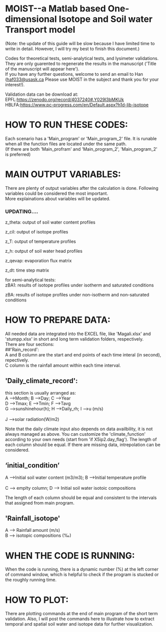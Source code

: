 # MOIST--a Matlab based One-dimensional Isotope and Soil water Transport model
(Note: the update of this guide will be slow because I have limited time to write in detail. However, I will try my best to finish this document.)


Codes for theoretical tests, semi-analytical tests, and lysimeter validations. They are only guarented to regenerate the results in the manuscript ('Title of the manuscript will appear here').<br>
If you have any further questions, welcome to send an email to Han (haf033@usask.ca Please use MOIST in the subject and thank you for your interest!).

Validation data can be download at: <br>
EPFL:https://zenodo.org/record/4037240#.Y029l3bMKUk<br>
HBLFA:https://www.pc-progress.com/en/Default.aspx?h1d-lib-isotope


# HOW TO RUN THESE CODES:
Each scenario has a 'Main_program' or 'Main_program_2' file. It is runable when all the function files are located under the same path.<br>
(If there are both 'Main_profram' and 'Main_program_2', 'Main_program_2' is preferred)

# MAIN OUTPUT VARIABLES:<br>
There are plenty of output variables after the calculation is done. Following variables could be considered the most important. <br>
More explainations about variables will be updated. <br>

### UPDATING.... ###

z_theta: output of soil water content profiles<br>

z_cil:   output of isotope profiles<br>

z_T:     output of temperature profiles<br>

z_h:     output of soil water head profiles<br>

z_qevap: evaporation flux matrix<br>

z_dt:    time step matrix<br>

for semi-analytical tests:<br>
zBA1: results of isotope profiles under isotherm and saturated conditions<br>

zBA:  results of isotope profiles under non-isotherm and non-saturated conditions<br>

# HOW TO PREPARE DATA:
All needed data are integrated into the EXCEL file, like 'Magali.xlsx' and 'stumpp.xlsx' in short and long term validation folders, respectively. <br>
There are four sections:<br>
##'Rain_record':<br>
A and B column are the start and end points of each time interal (in second), repectively.<br>
C column is the rainfall amount within each time interval.<br>

## 'Daily_climate_record':<br>
this section is usually arranged as:<br>
A -->Month; B -->Day; C -->Year<br>	
D -->Tmax; E -->Tmin; F -->Tavg<br>	
G -->sunshinehour(h); H -->Daily_rh; I -->u (m/s)<br>	
J -->solar  radiation(W/m2)<br>

Note that the daily climate input also depends on data availbility, it is not always managed as above. You can customize the 'climate_function' according to your own needs (start from 'if X5ip2.day_flag'). The length of each column should be equal. If there are missing data, intrepolation can be considered.

## ‘initial_condition’<br>
A -->Initial soil water content (m3/m3); B -->Initial temperature profile <br>	
C --> emplty column; D --> Initial soil water isotoic compositions <br>	

The length of each column should be equal and consistent to the intervals that assigned from main program.

## 'Rainfall_isotope'<br>
A --> Rainfall amount (m/s)<br>	
B --> isotopic compositions (‰) <br>	

# WHEN THE CODE IS RUNNING:
When the code is running, there is a dynamic number (%) at the left corner of command window, which is helpful to check if the program is stucked or the roughly running time. 

# HOW TO PLOT:
There are plotting commands at the end of main program of the short term validation. Also, I will post the commands here to illustrate how to extract temporal and spatial soil water and isotope data for further visualization.
